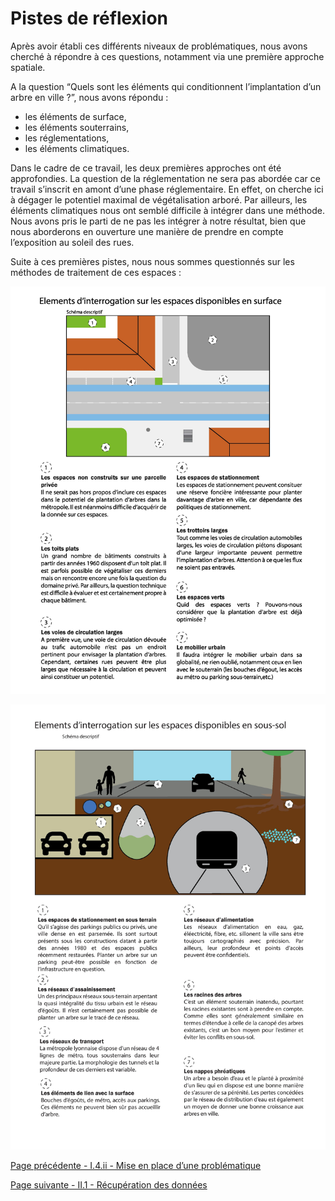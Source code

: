 # Pistes de réflexion

Après avoir établi ces différents niveaux de problématiques, nous avons cherché à répondre à ces questions, notamment via une première approche spatiale. 

A la question “Quels sont les éléments qui conditionnent l’implantation d’un arbre en ville ?”, nous avons répondu :
- les éléments de surface,
- les éléments souterrains,
- les réglementations,
- les éléments climatiques. 

Dans le cadre de ce travail, les deux premières approches ont été approfondies. La question de la réglementation ne sera pas abordée car ce travail s’inscrit en amont d’une phase réglementaire. En effet, on cherche ici à dégager le potentiel maximal de végétalisation arboré. Par ailleurs, les éléments climatiques nous ont semblé difficile à intégrer dans une méthode. Nous avons pris le parti de ne pas les intégrer à notre résultat, bien que nous aborderons en ouverture une manière de prendre en compte l’exposition au soleil des rues.

Suite à ces premières pistes, nous nous sommes questionnés sur les méthodes de traitement de ces espaces : 


![](Espaces_Dispo_Surface.jpg)

![](Espaces_Dispo_Sous_sol.jpg)

[Page précédente - I.4.ii - Mise en place d’une problématique](Problématique)

[Page suivante - II.1 - Récupération des données](Recuperation_donnees)

